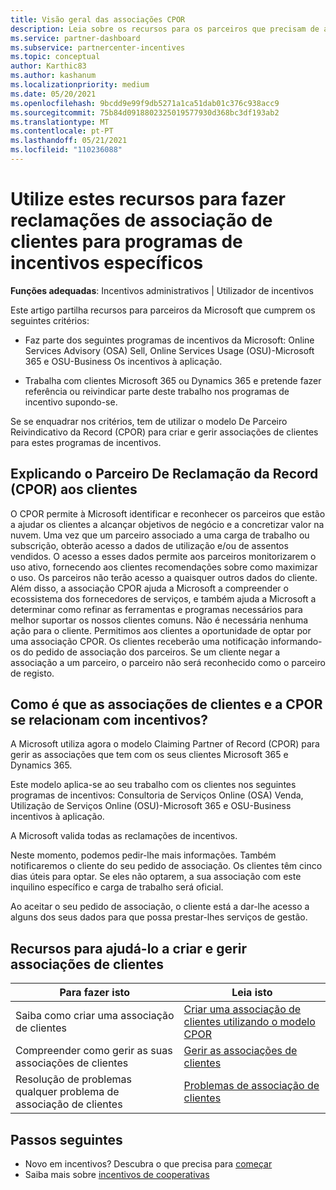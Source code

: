```yaml
---
title: Visão geral das associações CPOR
description: Leia sobre os recursos para os parceiros que precisam de associar clientes a programas de incentivos específicos através do modelo Claiming Partner of Record (CPOR).
ms.service: partner-dashboard
ms.subservice: partnercenter-incentives
ms.topic: conceptual
author: Karthic83
ms.author: kashanum
ms.localizationpriority: medium
ms.date: 05/20/2021
ms.openlocfilehash: 9bcdd9e99f9db5271a1ca51dab01c376c938acc9
ms.sourcegitcommit: 75b84d0918802325019577930d368bc3df193ab2
ms.translationtype: MT
ms.contentlocale: pt-PT
ms.lasthandoff: 05/21/2021
ms.locfileid: "110236088"
---
```

# <a name="use-these-resources-to-make-customer-association-claims-for-specific-incentives-programs"></a>Utilize estes recursos para fazer reclamações de associação de clientes para programas de incentivos específicos

**Funções adequadas**: Incentivos administrativos | Utilizador de incentivos

Este artigo partilha recursos para parceiros da Microsoft que cumprem os seguintes critérios:

- Faz parte dos seguintes programas de incentivos da Microsoft: Online Services Advisory (OSA) Sell, Online Services Usage (OSU)-Microsoft 365 e OSU-Business Os incentivos à aplicação.

- Trabalha com clientes Microsoft 365 ou Dynamics 365 e pretende fazer referência ou reivindicar parte deste trabalho nos programas de incentivo supondo-se.

Se se enquadrar nos critérios, tem de utilizar o modelo De Parceiro Reivindicativo da Record (CPOR) para criar e gerir associações de clientes para estes programas de incentivos.

## <a name="explaining-claiming-partner-of-record-cpor-to-customers"></a>Explicando o Parceiro De Reclamação da Record (CPOR) aos clientes

O CPOR permite à Microsoft identificar e reconhecer os parceiros que estão a ajudar os clientes a alcançar objetivos de negócio e a concretizar valor na nuvem. Uma vez que um parceiro associado a uma carga de trabalho ou subscrição, obterão acesso a dados de utilização e/ou de assentos vendidos. O acesso a esses dados permite aos parceiros monitorizarem o uso ativo, fornecendo aos clientes recomendações sobre como maximizar o uso. Os parceiros não terão acesso a quaisquer outros dados do cliente. Além disso, a associação CPOR ajuda a Microsoft a compreender o ecossistema dos fornecedores de serviços, e também ajuda a Microsoft a determinar como refinar as ferramentas e programas necessários para melhor suportar os nossos clientes comuns. Não é necessária nenhuma ação para o cliente. Permitimos aos clientes a oportunidade de optar por uma associação CPOR. Os clientes receberão uma notificação informando-os do pedido de associação dos parceiros. Se um cliente negar a associação a um parceiro, o parceiro não será reconhecido como o parceiro de registo.

## <a name="how-do-customer-associations-and-cpor-relate-to-incentives"></a>Como é que as associações de clientes e a CPOR se relacionam com incentivos?

A Microsoft utiliza agora o modelo Claiming Partner of Record (CPOR) para gerir as associações que tem com os seus clientes Microsoft 365 e Dynamics 365.

Este modelo aplica-se ao seu trabalho com os clientes nos seguintes programas de incentivos: Consultoria de Serviços Online (OSA) Venda, Utilização de Serviços Online (OSU)-Microsoft 365 e OSU-Business incentivos à aplicação.

A Microsoft valida todas as reclamações de incentivos.

Neste momento, podemos pedir-lhe mais informações. Também notificaremos o cliente do seu pedido de associação. Os clientes têm cinco dias úteis para optar. Se eles não optarem, a sua associação com este inquilino específico e carga de trabalho será oficial.

Ao aceitar o seu pedido de associação, o cliente está a dar-lhe acesso a alguns dos seus dados para que possa prestar-lhes serviços de gestão. 

## <a name="resources-to-help-you-create-and-manage-customer-associations"></a>Recursos para ajudá-lo a criar e gerir associações de clientes


|  **Para fazer isto**  |  **Leia isto**  |
|--------------|-----------|
| Saiba como criar uma associação de clientes  | [Criar uma associação de clientes utilizando o modelo CPOR](submit-osa-claim.md)  |
|Compreender como gerir as suas associações de clientes  | [Gerir as associações de clientes](incentives-manage-customer-associations.md)  |
|Resolução de problemas qualquer problema de associação de clientes  | [Problemas de associação de clientes](incentives-customer-association-issues.md)  |

## <a name="next-steps"></a>Passos seguintes

- Novo em incentivos? Descubra o que precisa para [começar](incentives-get-started-intro.md)
- Saiba mais sobre [incentivos de cooperativas](claims-overview.md)
